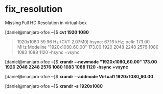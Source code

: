 # fix_resolution 
Missing Full HD Resolution in virtual-box

[daniel@manjaro-xfce ~]$ **cvt 1920 1080**
> 1920x1080 59.96 Hz (CVT 2.07M9) hsync: 67.16 kHz; pclk: 173.00 MHz
Modeline "1920x1080_60.00"  173.00  1920 2048 2248 2576  1080 1083 1088 1120 -hsync +vsync

[daniel@manjaro-xfce ~]$ **xrandr --newmode "1920x1080_60.00"  173.00  1920 2048 2248 2576  1080 1083 1088 1120 -hsync +vsync**

[daniel@manjaro-xfce ~]$ **xrandr --addmode Virtual1 1920x1080_60.00**

[daniel@manjaro-xfce ~]$ **xrandr -s 1920x1080**

#

